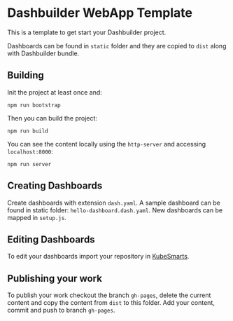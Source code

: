 # Dashbuilder WebApp Template

This is a template to get start your Dashbuilder project.

Dashboards can be found in `static` folder and they are copied to `dist` along with Dashbuilder bundle.

## Building

Init the project at least once and:

```
npm run bootstrap
```

Then you can build the project:

```
npm run build
```

You can see the content locally using the `http-server` and accessing `localhost:8000`:

```
npm run server
```

## Creating Dashboards

Create dashboards with extension `dash.yaml`. A sample dashboard can be found in static folder: `hello-dashboard.dash.yaml`. New dashboards can be mapped in `setup.js`.

## Editing Dashboards

To edit your dashboards import your repository in [KubeSmarts](https://start.kubesmarts.org).

## Publishing your work

To publish your work checkout the branch `gh-pages`, delete the current content and copy the content from `dist` to this folder. Add your content, commit and push to branch `gh-pages`.